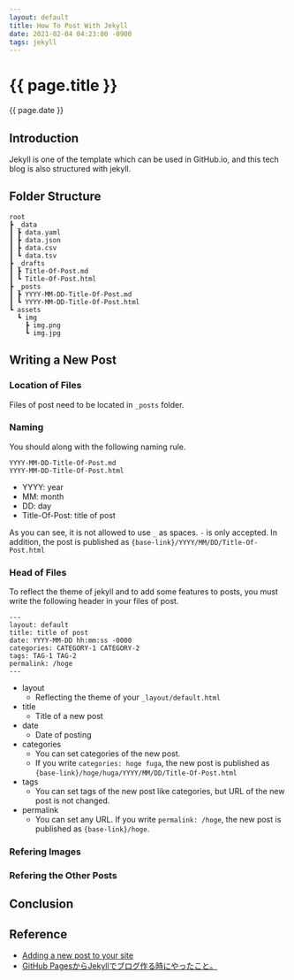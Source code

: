 ```yaml
---
layout: default
title: How To Post With Jekyll
date: 2021-02-04 04:23:00 -0900
tags: jekyll
---
```


# {{ page.title }}
{{ page.date }}
## Introduction
Jekyll is one of the template which can be used in GitHub.io, and this tech blog is also structured with jekyll.

## Folder Structure
```
root
┣ _data
┃ ┣ data.yaml
┃ ┣ data.json
┃ ┣ data.csv
┃ ┗ data.tsv
┣ _drafts
┃ ┣ Title-Of-Post.md
┃ ┗ Title-Of-Post.html
┣ _posts
┃ ┣ YYYY-MM-DD-Title-Of-Post.md
┃ ┗ YYYY-MM-DD-Title-Of-Post.html
┗ assets
  ┗ img
    ┣ img.png
    ┗ img.jpg
```

## Writing a New Post
### Location of Files
Files of post need to be located in `_posts` folder.
### Naming
You should along with the following naming rule.
```
YYYY-MM-DD-Title-Of-Post.md
YYYY-MM-DD-Title-Of-Post.html
```
- YYYY: year
- MM: month
- DD: day
- Title-Of-Post: title of post

As you can see, it is not allowed to use `_` as spaces. `-` is only accepted. In addition, the post is published as `{base-link}/YYYY/MM/DD/Title-Of-Post.html`
### Head of Files
To reflect the theme of jekyll and to add some features to posts, you must write the following header in your files of post.
```
---
layout: default
title: title of post
date: YYYY-MM-DD hh:mm:ss -0000
categories: CATEGORY-1 CATEGORY-2
tags: TAG-1 TAG-2
permalink: /hoge
---
```
- layout
    - Reflecting the theme of your `_layout/default.html`
- title
    - Title of a new post
- date
    - Date of posting
- categories
    - You can set categories of the new post. 
    - If you write `categories: hoge fuga`, the new post is published as `{base-link}/hoge/huga/YYYY/MM/DD/Title-Of-Post.html`
- tags
    - You can set tags of the new post like categories, but URL of the new post is not changed.
- permalink
    - You can set any URL. If you write `permalink: /hoge`, the new post is published as `{base-link}/hoge`.

### Refering Images
### Refering the Other Posts

## Conclusion

## Reference
- [Adding a new post to your site](https://docs.github.com/en/github/working-with-github-pages/adding-content-to-your-github-pages-site-using-jekyll#adding-a-new-post-to-your-site)
- [GitHub PagesからJekyllでブログ作る時にやったこと。](https://hayateasdf.hatenablog.com/entry/2018/08/09/182327)